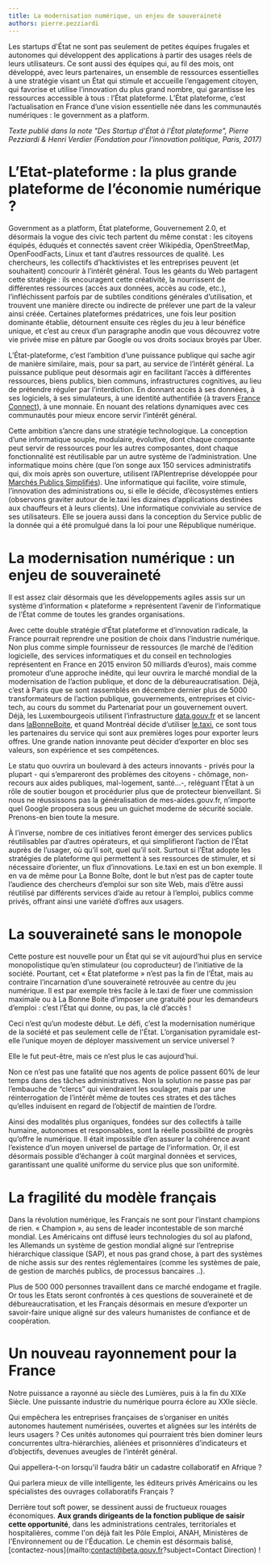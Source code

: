 ```yaml
---
title: La modernisation numérique, un enjeu de souveraineté
authors: pierre.pezziardi
---
```

Les startups d'État ne sont pas seulement de petites équipes frugales et autonomes qui développent des applications à partir des usages réels de leurs utilisateurs. Ce sont aussi des équipes qui, au fil des mois, ont développé, avec leurs partenaires, un ensemble de ressources essentielles à une stratégie visant un État qui stimule et accueille l’engagement citoyen, qui favorise et utilise l’innovation du plus grand nombre, qui garantisse les ressources accessible à tous : l’État plateforme.
L’État plateforme, c’est l’actualisation en France d’une vision essentielle née dans les communautés numériques : le government as a platform.

_Texte publié dans la note "Des Startup d'État à l'État plateforme", Pierre Pezziardi & Henri Verdier (Fondation pour l'innovation politique, Paris, 2017)_

<!--more-->

# L’Etat-plateforme : la plus grande plateforme de l’économie numérique ?
Government as a platform, État plateforme, Gouvernement 2.0, et désormais la vogue des civic tech partent du même constat : les citoyens équipés, éduqués et connectés savent créer Wikipédia, OpenStreetMap, OpenFoodFacts, Linux et tant d’autres ressources de qualité. Les chercheurs, les collectifs d’hacktivistes et les entreprises peuvent (et souhaitent) concourir à l’intérêt général. Tous les géants du Web partagent cette stratégie : ils encouragent cette créativité, la nourrissent de différentes ressources (accès aux données, accès au code, etc.), l’infléchissent parfois par de subtiles conditions générales d’utilisation, et trouvent une manière directe ou indirecte de prélever une part de la valeur ainsi créée. Certaines plateformes prédatrices, une fois leur position dominante établie, détournent ensuite ces règles du jeu à leur bénéfice unique, et c’est au creux d’un paragraphe anodin que vous découvrez votre vie privée mise en pâture par Google ou vos droits sociaux broyés par Uber.

L’État-plateforme, c’est l’ambition d’une puissance publique qui sache agir de manière similaire, mais, pour sa part, au service de l’intérêt général. La puissance publique peut désormais agir en facilitant l’accès à différentes ressources, biens publics, bien communs, infrastructures cognitives, au lieu de prétendre réguler par l’interdiction. En donnant accès à ses données, à ses logiciels, à ses simulateurs, à une identité authentifiée (à travers [France Connect](https://franceconnect.gouv.fr/)), à une monnaie. En nouant des relations dynamiques avec ces communautés pour mieux encore servir l’intérêt général.

Cette ambition s’ancre dans une stratégie technologique. La conception d’une informatique souple, modulaire, évolutive, dont chaque composante peut servir de ressources pour les autres composantes, dont chaque fonctionnalité est réutilisable par un autre système de l’administration. Une informatique moins chère (que l’on songe aux 150 services administratifs qui, dix mois après son ouverture, utilisent l’APIentreprise développée pour [Marchés Publics Simplifiés](https://beta.gouv.fr/startup/mps.html)). Une informatique qui facilite, voire stimule, l’innovation des administrations ou, si elle le décide, d’écosystèmes entiers (observons graviter autour de le.taxi les dizaines d’applications destinées aux chauffeurs et à leurs clients). Une informatique conviviale au service de ses utilisateurs. Elle se jouera aussi dans la conception du Service public de la donnée qui a été promulgué dans la loi pour une République numérique.

# La modernisation numérique : un enjeu de souveraineté
Il est assez clair désormais que les développements agiles assis sur un système d’information « plateforme » représentent l’avenir de l’informatique de l’État comme de toutes les grandes organisations.

Avec cette double stratégie d’État plateforme et d’innovation radicale, la France pourrait reprendre une position de choix dans l’industrie numérique. Non plus comme simple fournisseur de ressources (le marché de l’édition logicielle, des services informatiques et du conseil en technologies représentent en France en 2015 environ 50 milliards d’euros), mais comme promoteur d’une approche inédite, qui leur ouvrira le marché mondial de la modernisation de l’action publique, et donc de la débureaucratisation. Déjà, c’est à Paris que se sont rassemblés en décembre dernier plus de 5000 transformateurs de l’action publique, gouvernements, entreprises et civic-tech, au cours du sommet du Partenariat pour un gouvernement ouvert. Déjà, les Luxembourgeois utilisent l’infrastructure [data.gouv.fr](https://beta.gouv.fr/startup/datagouv.html) et se lancent dans [laBonneBoite](https://beta.gouv.fr/startup/labonneboite.html), et quand Montréal décide d’utiliser [le.taxi](https://beta.gouv.fr/startup/taxi.html), ce sont tous les partenaires du service qui sont aux premières loges pour exporter leurs offres. Une grande nation innovante peut décider d’exporter en bloc ses valeurs, son expérience et ses compétences.

Le statu quo ouvrira un boulevard à des acteurs innovants - privés pour la plupart - qui s’empareront des problèmes des citoyens - chômage, non-recours aux aides publiques, mal-logement, santé…-, reléguant l’État à un rôle de soutier bougon et procédurier plus que de protecteur bienveillant. Si nous ne réussissons pas la généralisation de mes-aides.gouv.fr, n’importe quel Google proposera sous peu un guichet moderne de sécurité sociale. Prenons-en bien toute la mesure.

À l’inverse, nombre de ces initiatives feront émerger des services publics réutilisables par d’autres opérateurs, et qui simplifieront l’action de l’État auprès de l’usager, où qu’il soit, quel qu’il soit. Surtout si l’État adopte les stratégies de plateforme qui permettent à ses ressources de stimuler, et si nécessaire d’orienter, un flux d’innovations. Le.taxi en est un bon exemple. Il en va de même pour La Bonne Boîte, dont le but n’est pas de capter toute l’audience des chercheurs d’emploi sur son site Web, mais d’être aussi réutilisé par différents services d’aide au retour à l’emploi, publics comme privés, offrant ainsi une variété d’offres aux usagers.

# La souveraineté sans le monopole
Cette posture est nouvelle pour un État qui se vit aujourd’hui plus en service monopolistique qu’en stimulateur (ou coproducteur) de l’initiative de la société. Pourtant, cet « État plateforme » n’est pas la fin de l’État, mais au contraire l’incarnation d’une souveraineté retrouvée au centre du jeu numérique. Il est par exemple très facile à le.taxi de fixer une commission maximale ou à La Bonne Boite d’imposer une gratuité pour les demandeurs d’emploi : c’est l’État qui donne, ou pas, la clé d’accès !

Ceci n’est qu’un modeste début. Le défi, c’est la modernisation numérique de la société et pas seulement celle de l'État. L’organisation pyramidale est-elle l’unique moyen de déployer massivement un service universel ?

Elle le fut peut-être, mais ce n’est plus le cas aujourd’hui.

Non ce n’est pas une fatalité que nos agents de police passent 60% de leur temps dans des tâches administratives. Non la solution ne passe pas par l’embauche de “clercs” qui viendraient les soulager, mais par une réinterrogation de l’intérêt même de toutes ces strates et des tâches qu’elles induisent en regard de l’objectif de maintien de l’ordre.

Ainsi des modalités plus organiques, fondées sur des collectifs à taille humaine, autonomes et responsables, sont la réelle possibilité de progrès qu’offre le numérique. Il était impossible d’en assurer la cohérence avant l’existence d’un moyen universel de partage de l’information. Or, il est désormais possible d’échanger à coût marginal données et services, garantissant une qualité uniforme du service plus que son uniformité.

# La fragilité du modèle français
Dans la révolution numérique, les Français ne sont pour l’instant champions de rien. « Champion », au sens de leader incontestable de son marché mondial. Les Américains ont diffusé leurs technologies du sol au plafond, les Allemands un système de gestion mondial aligné sur l’entreprise hiérarchique classique (SAP), et nous pas grand chose, à part des systèmes de niche assis sur des rentes réglementaires (comme les systèmes de paie, de gestion de marchés publics, de processus bancaires ..).

Plus de 500 000 personnes travaillent dans ce marché endogame et fragile. Or tous les Etats seront confrontés à ces questions de souveraineté et de débureaucratisation, et les Français désormais en mesure d’exporter un savoir-faire unique aligné sur des valeurs humanistes de confiance et de coopération.

# Un nouveau rayonnement pour la France
Notre puissance a rayonné au siècle des Lumières, puis à la fin du XIXe Siècle. Une puissante industrie du numérique pourra éclore au XXIe siècle.

Qui empêchera les entreprises françaises de s’organiser en unités autonomes hautement numérisées, ouvertes et alignées sur les intérêts de leurs usagers ? Ces unités autonomes qui pourraient très bien dominer leurs concurrentes ultra-hiérarchies, aliénées et prisonnières d’indicateurs et d’objectifs, devenues aveugles de l’intérêt général.

Qui appellera-t-on lorsqu'il faudra bâtir un cadastre collaboratif en Afrique ?

Qui parlera mieux de ville intelligente, les éditeurs privés Américains ou les spécialistes des ouvrages collaboratifs Français ?

Derrière tout soft power, se dessinent aussi de fructueux rouages économiques. **Aux grands dirigeants de la fonction publique de saisir cette opportunité**, dans les administrations centrales, territoriales et hospitalières, comme l'on déjà fait les Pôle Emploi, ANAH, Ministères de l'Environnement ou de l'Éducation. Le chemin est désormais balisé, [contactez-nous](mailto:contact@beta.gouv.fr?subject=Contact Direction) !
